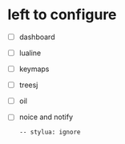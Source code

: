 
# left to configure
- [ ] dashboard
- [ ] lualine
- [ ] keymaps
- [ ] treesj
- [ ] oil
- [ ] noice and notify

      -- stylua: ignore

